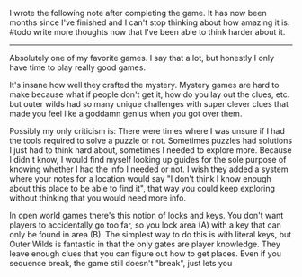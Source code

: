 I wrote the following note after completing the game. It has now been months since I've finished and I can't stop thinking about how amazing it is. #todo write more thoughts now that I've been able to think harder about it.

------

Absolutely one of my favorite games. I say that a lot, but honestly I only have time to play really good games. 

It's insane how well they crafted the mystery. Mystery games are hard to make because what if people don't get it, how do you lay out the clues, etc. but outer wilds had so many unique challenges with super clever clues that made you feel like a goddamn genius when you got over them. 

Possibly my only criticism is: There were times where I was unsure if I had the tools required to solve a puzzle or not. Sometimes puzzles had solutions I just had to think hard about, sometimes I needed to explore more. Because I didn't know, I would find myself looking up guides for the sole purpose of knowing whether I had the info I needed or not. I wish they added a system where your notes for a location would say "I don't think I know enough about this place to be able to find it", that way you could keep exploring without thinking that you would need more info.

In open world games there's this notion of locks and keys. You don't want players to accidentally go too far, so you lock area (A) with a key that can only be found in area (B). The simplest way to do this is with literal keys, but Outer Wilds is fantastic in that the only gates are player knowledge. They leave enough clues that you can figure out how to get places. Even if you sequence break, the game still doesn't "break", just lets you

